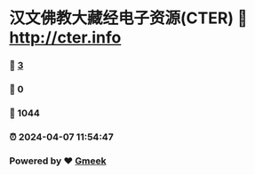 # 汉文佛教大藏经电子资源(CTER) :link: http://cter.info 
### :page_facing_up: [3](http://cter.info/tag.html) 
### :speech_balloon: 0 
### :hibiscus: 1044 
### :alarm_clock: 2024-04-07 11:54:47 
### Powered by :heart: [Gmeek](https://github.com/Meekdai/Gmeek)
